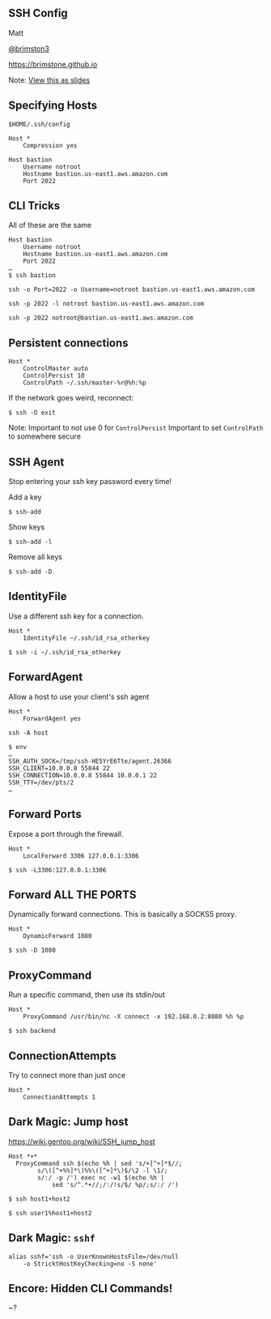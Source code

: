 SSH Config
----------
Matt

[@brimston3](https://twitter.com/brimston3)

https://brimstone.github.io

Note: <a href="slides.html?talks/ssh-config.md#!">View this as slides</a>



Specifying Hosts
----------------
`$HOME/.ssh/config`
```
Host *
	Compression yes
```

```
Host bastion
	Username notroot
	Hostname bastion.us-east1.aws.amazon.com
	Port 2022
```



CLI Tricks
----------
All of these are the same
```
Host bastion
	Username notroot
	Hostname bastion.us-east1.aws.amazon.com
	Port 2022
…
$ ssh bastion
```
```
ssh -o Port=2022 -o Username=notroot bastion.us-east1.aws.amazon.com
```
```
ssh -p 2022 -l notroot bastion.us-east1.aws.amazon.com
```
```
ssh -p 2022 notroot@bastion.us-east1.aws.amazon.com
```



Persistent connections
----------------------
```
Host *
	ControlMaster auto
	ControlPersist 10
	ControlPath ~/.ssh/master-%r@%h:%p
```

If the network goes weird, reconnect:
```
$ ssh -O exit
```

Note: Important to not use 0 for `ControlPersist`
Important to set `ControlPath` to somewhere secure



SSH Agent
---------
Stop entering your ssh key password every time!

Add a key
```
$ ssh-add
```

Show keys
```
$ ssh-add -l
```

Remove all keys
```
$ ssh-add -D
```



IdentityFile
------------
Use a different ssh key for a connection.
```
Host *
	IdentityFile ~/.ssh/id_rsa_otherkey
```
```
$ ssh -i ~/.ssh/id_rsa_otherkey
```



ForwardAgent
------------
Allow a host to use your client's ssh agent
```
Host *
	ForwardAgent yes
```
```
ssh -A host
```
```
$ env
…
SSH_AUTH_SOCK=/tmp/ssh-HE5YrE6Tte/agent.26366
SSH_CLIENT=10.0.0.8 55844 22
SSH_CONNECTION=10.0.0.8 55844 10.0.0.1 22
SSH_TTY=/dev/pts/2
…
```



Forward Ports
-------------
Expose a port through the firewall.
```
Host *
	LocalForward 3306 127.0.0.1:3306
```
```
$ ssh -L3306:127.0.0.1:3306
```




Forward ALL THE PORTS
---------------------
Dynamically forward connections. This is basically a SOCKS5 proxy.
```
Host *
	DynamicForward 1080
```
```
$ ssh -D 1080
```




ProxyCommand
------------
Run a specific command, then use its stdin/out
```
Host *
	ProxyCommand /usr/bin/nc -X connect -x 192.168.0.2:8080 %h %p
```
```
$ ssh backend
```



ConnectionAttempts
------------------
Try to connect more than just once
```
Host *
	ConnectionAttempts 1
```



Dark Magic: Jump host
---------------------
https://wiki.gentoo.org/wiki/SSH_jump_host
```
Host *+*
  ProxyCommand ssh $(echo %h | sed 's/+[^+]*$//;
		s/\([^+%%]*\)%%\([^+]*\)$/\2 -l \1/;
		s/:/ -p /') exec nc -w1 $(echo %h |
			sed 's/^.*+//;/:/!s/$/ %p/;s/:/ /')
```
```
$ ssh host1+host2
```
```
$ ssh user1%host1+host2
```



Dark Magic: `sshf`
------------------
```
alias sshf='ssh -o UserKnownHostsFile=/dev/null
	-o StricktHostKeyChecking=no -S none'
```



Encore: Hidden CLI Commands!
----------------------------
~?
